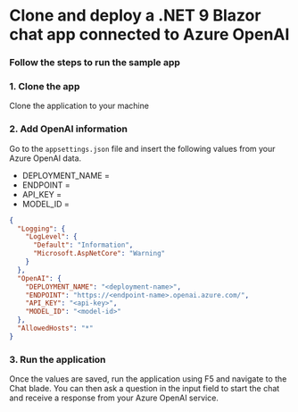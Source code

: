 # Clone and deploy a .NET 9 Blazor chat app connected to Azure OpenAI

### Follow the steps to run the sample app

### 1. Clone the app
Clone the application to your machine

### 2. Add OpenAI information
Go to the `appsettings.json` file and insert the following values from your Azure OpenAI data.
- DEPLOYMENT_NAME = <deployment-name>
- ENDPOINT = <endpoint>
- API_KEY = <api-key>
- MODEL_ID = <model-id>

```json
{
  "Logging": {
    "LogLevel": {
      "Default": "Information",
      "Microsoft.AspNetCore": "Warning"
    }
  },
  "OpenAI": {
    "DEPLOYMENT_NAME": "<deployment-name>",
    "ENDPOINT": "https://<endpoint-name>.openai.azure.com/",
    "API_KEY": "<api-key>",
    "MODEL_ID": "<model-id>"
  },
  "AllowedHosts": "*"
}
```

### 3. Run the application
Once the values are saved, run the application using F5 and navigate to the Chat blade. You can then ask a question in the input field to start the chat and receive a response from your Azure OpenAI service.
